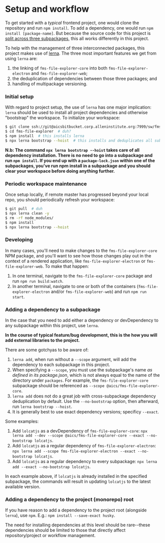 Setup and workflow
==================

To get started with a _typical_ frontend project, one would clone the repository and run `npm install`. To add a
dependency, one would run `npm install [package-name]`. But because the source code for this project is [split across
three subpackages](01-project-layout.md), this all works differently in this project.

To help with the management of three interconnected packages, this project makes use of
[lerna](https://github.com/lerna/lerna). The three most important features we get from using `lerna` are:
1) the linking of `fms-file-explorer-core` into both `fms-file-explorer-electron` and `fms-file-explorer-web`;
2) the deduplication of dependencies between those three packages; and
3) handling of multipackage versioning.


### Initial setup
With regard to project setup, the use of `lerna` has one major implication: `lerna` should be used to install all
project dependencies and otherwise "bootstrap" the workspace. To initialize your workspace:
```bash
$ git clone ssh://git@aicsbitbucket.corp.alleninstitute.org:7999/sw/fms-file-explorer.git  # duh
$ cd fms-file-explorer  # duh?
$ npm install  # this installs lerna
$ npx lerna bootstrap --hoist  # this installs and deduplicates all subpackage dependencies and performs any linking between packages
```

**N.b: The command `npx lerna bootstrap --hoist` takes care of all dependency installation. There is no need to go into
a subpackage and run `npm install`. If you end up with a `package-lock.json` within one of the subpackages, you've run
npm install in a subpackage and you should clear your workspace before doing anything further.**


### Periodic workspace maintenance
Once setup locally, if remote master has progressed beyond your local repo, you should periodically refresh your
workspace:
```bash
$ git pull  # duh
$ npx lerna clean -y
$ rm -rf node_modules/
$ npm install
$ npx lerna bootstrap --hoist
```


### Developing
In many cases, you'll need to make changes to the `fms-file-explorer-core` NPM package, and you'll want to see how those
changes play out in the context of a rendered application, like `fms-file-explorer-electron` or `fms-file-explorer-web`.
To make that happen:
1. In one terminal, navigate to the `fms-file-explorer-core` package and run `npm run build:watch`.
2. In another terminal, navigate to one or both of the containers (`fms-file-explorer-electron` and/or `fms-file-explorer-web`) and run `npm run start`.


### Adding a dependency to a subpackage
In the case that you need to add either a dependency or devDependency to any subpackage within this project, use `lerna`.

**In the course of typical feature/bug development, this is the how you will add external libraries to the project.**

There are some gotchyas to be aware of:
1. `lerna add`, when run without a `--scope` argument, will add the dependency to each subpackage in this project.
2. When specifying a `--scope`, you must use the subpackage's name _as defined in its package.json_, which is not always
equal to the name of the directory under `packages`. For example, the `fms-file-explorer-core` subpackage should be
referenced as `--scope @aics/fms-file-explorer-core`.
3. `lerna add` does not do a great job with cross-subpackage dependency deduplication by default. Use the
`--no-bootstrap` option, then afterward, run `lerna bootstrap --hoist`.
4. It is generally best to use exact dependency versions; specificy `--exact`.


Some examples:
1. Add `lolcatjs` as a devDependency of `fms-file-explorer-core`:
`npx lerna add --dev --scope @aics/fms-file-explorer-core --exact --no-bootstrap lolcatjs`.
2. Add `lolcatjs` as a regular dependency of `fms-file-explorer-electron`:
`npx lerna add --scope fms-file-explorer-electron --exact --no-bootstrap lolcatjs`.
3. Add `lolcatjs` as a regular dependency to every subpackage:
`npx lerna add --exact --no-bootstrap lolcatjs`.

In each example above, if `lolcatjs` is already installed in the specified subpackage, the commands will result in
updating `lolcatjs` to the latest available version.


### Adding a dependency to the project (monorepo) root
If you have reason to add a dependency to the project root (alongside `lerna`), use `npm`. E.g.:
`npm install --save-exact husky`.

The need for installing dependencies at this level should be rare--these dependencies should be limited to those that
directly affect repository/project or workflow management.
